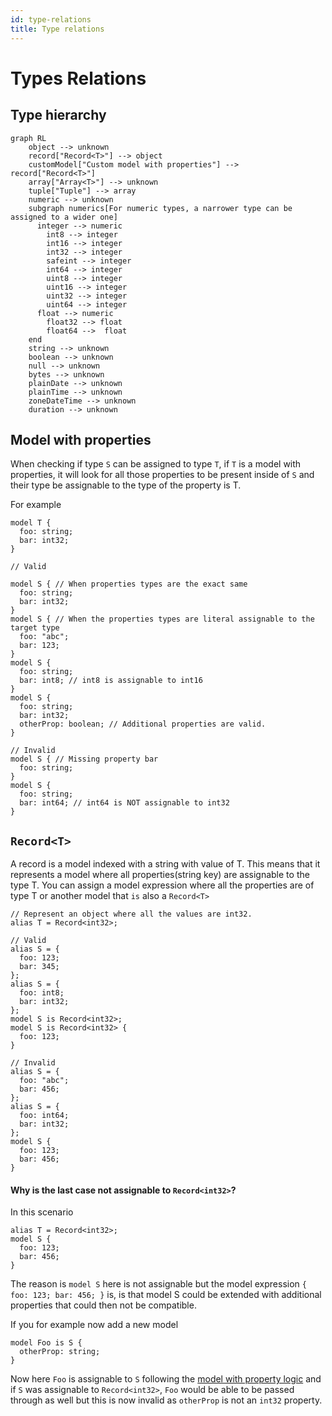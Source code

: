 ```yaml
---
id: type-relations
title: Type relations
---
```


# Types Relations

## Type hierarchy

```mermaid
graph RL
    object --> unknown
    record["Record<T>"] --> object
    customModel["Custom model with properties"] --> record["Record<T>"]
    array["Array<T>"] --> unknown
    tuple["Tuple"] --> array
    numeric --> unknown
    subgraph numerics[For numeric types, a narrower type can be assigned to a wider one]
      integer --> numeric
        int8 --> integer
        int16 --> integer
        int32 --> integer
        safeint --> integer
        int64 --> integer
        uint8 --> integer
        uint16 --> integer
        uint32 --> integer
        uint64 --> integer
      float --> numeric
        float32 --> float
        float64 -->  float
    end
    string --> unknown
    boolean --> unknown
    null --> unknown
    bytes --> unknown
    plainDate --> unknown
    plainTime --> unknown
    zoneDateTime --> unknown
    duration --> unknown
```

## Model with properties

When checking if type `S` can be assigned to type `T`, if `T` is a model with properties, it will look for all those properties to be present inside of `S` and their type be assignable to the type of the property is T.

For example

```cadl
model T {
  foo: string;
  bar: int32;
}

// Valid

model S { // When properties types are the exact same
  foo: string;
  bar: int32;
}
model S { // When the properties types are literal assignable to the target type
  foo: "abc";
  bar: 123;
}
model S {
  foo: string;
  bar: int8; // int8 is assignable to int16
}
model S {
  foo: string;
  bar: int32;
  otherProp: boolean; // Additional properties are valid.
}

// Invalid
model S { // Missing property bar
  foo: string;
}
model S {
  foo: string;
  bar: int64; // int64 is NOT assignable to int32
}
```

## `Record<T>`

A record is a model indexed with a string with value of T. This means that it represents a model where all properties(string key) are assignable to the type T. You can assign a model expression where all the properties are of type T or another model that `is` also a `Record<T>`

```cadl
// Represent an object where all the values are int32.
alias T = Record<int32>;

// Valid
alias S = {
  foo: 123;
  bar: 345;
};
alias S = {
  foo: int8;
  bar: int32;
};
model S is Record<int32>;
model S is Record<int32> {
  foo: 123;
}

// Invalid
alias S = {
  foo: "abc";
  bar: 456;
};
alias S = {
  foo: int64;
  bar: int32;
};
model S {
  foo: 123;
  bar: 456;
}
```

#### Why is the last case not assignable to `Record<int32>`?

In this scenario

```cadl
alias T = Record<int32>;
model S {
  foo: 123;
  bar: 456;
}
```

The reason is `model S` here is not assignable but the model expression `{ foo: 123; bar: 456; }` is, is that model S could be extended with additional properties that could then not be compatible.

If you for example now add a new model

```cadl
model Foo is S {
  otherProp: string;
}
```

Now here `Foo` is assignable to `S` following the [model with property logic](#model-with-properties) and if `S` was assignable to `Record<int32>`, `Foo` would be able to be passed through as well but this is now invalid as `otherProp` is not an `int32` property.
